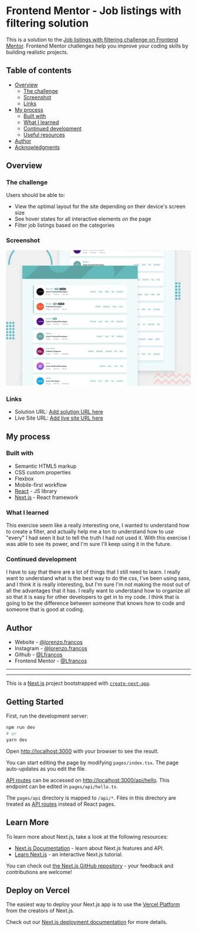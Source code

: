 # Frontend Mentor - Job listings with filtering solution

This is a solution to the [Job listings with filtering challenge on Frontend Mentor](https://www.frontendmentor.io/challenges/job-listings-with-filtering-ivstIPCt). Frontend Mentor challenges help you improve your coding skills by building realistic projects.

## Table of contents

-   [Overview](#overview)
    -   [The challenge](#the-challenge)
    -   [Screenshot](#screenshot)
    -   [Links](#links)
-   [My process](#my-process)
    -   [Built with](#built-with)
    -   [What I learned](#what-i-learned)
    -   [Continued development](#continued-development)
    -   [Useful resources](#useful-resources)
-   [Author](#author)
-   [Acknowledgments](#acknowledgments)

## Overview

### The challenge

Users should be able to:

-   View the optimal layout for the site depending on their device's screen size
-   See hover states for all interactive elements on the page
-   Filter job listings based on the categories

### Screenshot

![](./public/design/desktop-preview.jpg)

### Links

-   Solution URL: [Add solution URL here](https://github.com/Lfrancos/job-listing-next)
-   Live Site URL: [Add live site URL here](https://job-listing-next-5st3.vercel.app/)

## My process

### Built with

-   Semantic HTML5 markup
-   CSS custom properties
-   Flexbox
-   Mobile-first workflow
-   [React](https://reactjs.org/) - JS library
-   [Next.js](https://nextjs.org/) - React framework

### What I learned

This exercise seem like a really interesting one, I wanted to understand how to create a filter, and actually help me a ton to understand how to use "every" I had seen it but to tell the truth I had not used it. With this exercise I was able to see its power, and I'm sure I'll keep using it in the future.

### Continued development

I have to say that there are a lot of things that I still need to learn. I really want to understand what is the best way to do the css, I've been using sass, and I think it is really interesting, but I'm sure I'm not making the most out of all the advantages that it has. I really want to understand how to organize all so that it is easy for other developers to get in to my code. I think that is going to be the difference between someone that knows how to code and someone that is good at coding.

## Author

-   Website - [@lorenzo.francos](https://www.lorenzofrancos.com)
-   Instagram - [@lorenzo.francos](https://www.instagram.com/lorenzo.francos/?hl=en)
-   Github - [@Lfrancos](https://github.com/Lfrancos)
-   Frontend Mentor - [@Lfrancos](https://www.frontendmentor.io/profile/Lfrancos)

---

---

This is a [Next.js](https://nextjs.org/) project bootstrapped with [`create-next-app`](https://github.com/vercel/next.js/tree/canary/packages/create-next-app).

## Getting Started

First, run the development server:

```bash
npm run dev
# or
yarn dev
```

Open [http://localhost:3000](http://localhost:3000) with your browser to see the result.

You can start editing the page by modifying `pages/index.tsx`. The page auto-updates as you edit the file.

[API routes](https://nextjs.org/docs/api-routes/introduction) can be accessed on [http://localhost:3000/api/hello](http://localhost:3000/api/hello). This endpoint can be edited in `pages/api/hello.ts`.

The `pages/api` directory is mapped to `/api/*`. Files in this directory are treated as [API routes](https://nextjs.org/docs/api-routes/introduction) instead of React pages.

## Learn More

To learn more about Next.js, take a look at the following resources:

-   [Next.js Documentation](https://nextjs.org/docs) - learn about Next.js features and API.
-   [Learn Next.js](https://nextjs.org/learn) - an interactive Next.js tutorial.

You can check out [the Next.js GitHub repository](https://github.com/vercel/next.js/) - your feedback and contributions are welcome!

## Deploy on Vercel

The easiest way to deploy your Next.js app is to use the [Vercel Platform](https://vercel.com/new?utm_medium=default-template&filter=next.js&utm_source=create-next-app&utm_campaign=create-next-app-readme) from the creators of Next.js.

Check out our [Next.js deployment documentation](https://nextjs.org/docs/deployment) for more details.
